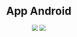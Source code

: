 <h1 align="center"> App Android </h1>
<p align="center"> 
  <img src="https://img.shields.io/badge/platform-android-brightgreen.svg" /> 
  <img src="https://img.shields.io/badge/language-java-red.svg" /> 
</p>
